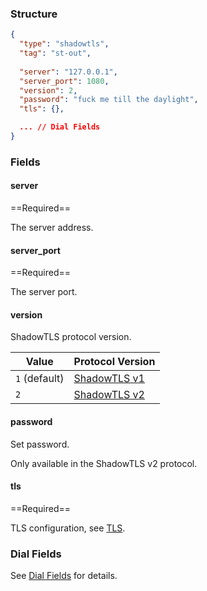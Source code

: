 ### Structure

```json
{
  "type": "shadowtls",
  "tag": "st-out",
  
  "server": "127.0.0.1",
  "server_port": 1080,
  "version": 2,
  "password": "fuck me till the daylight",
  "tls": {},

  ... // Dial Fields
}
```

### Fields

#### server

==Required==

The server address.

#### server_port

==Required==

The server port.

#### version

ShadowTLS protocol version.

| Value         | Protocol Version                                                                        |
|---------------|-----------------------------------------------------------------------------------------|
| `1` (default) | [ShadowTLS v1](https://github.com/ihciah/shadow-tls/blob/master/docs/protocol-en.md#v1) |
| `2`           | [ShadowTLS v2](https://github.com/ihciah/shadow-tls/blob/master/docs/protocol-en.md#v2) |

#### password

Set password.

Only available in the ShadowTLS v2 protocol.

#### tls

==Required==

TLS configuration, see [TLS](/configuration/shared/tls/#outbound).

### Dial Fields

See [Dial Fields](/configuration/shared/dial) for details.
